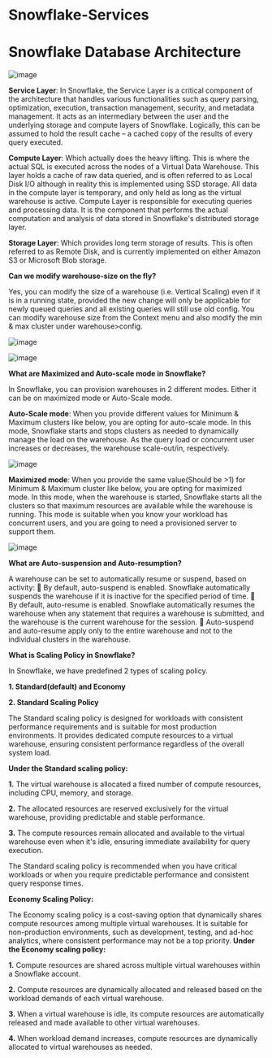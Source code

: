 # Snowflake-Services

# Snowflake Database Architecture

![image](https://github.com/developer-Akhil/Snowflake-Services/assets/64408106/af24d875-2011-4246-8913-a940f26f89dd)

**Service Layer**: In Snowflake, the Service Layer is a critical component of the architecture that handles various functionalities such as query parsing, optimization, execution, transaction management, security, and metadata management. It acts as an intermediary between the user and the underlying storage and compute layers of Snowflake.  Logically, this can be assumed to hold the result cache – a cached copy of the results of every query executed.

**Compute Layer**:  Which actually does the heavy lifting.  This is where the actual SQL is executed across the nodes of a Virtual Data Warehouse.  This layer holds a cache of raw data queried, and is often referred to as Local Disk I/O although in reality this is implemented using SSD storage.  All data in the compute layer is temporary, and only held as long as the virtual warehouse is active.
Compute Layer is responsible for executing queries and processing data. It is the component that performs the actual computation and analysis of data stored in Snowflake's distributed storage layer.

**Storage Layer**:  Which provides long term storage of results.  This is often referred to as Remote Disk, and is currently implemented on either Amazon S3 or Microsoft Blob storage.

**Can we modify warehouse-size on the fly?**

Yes, you can modify the size of a warehouse (i.e. Vertical Scaling) even if it is in a running state, provided the new change will only be applicable for newly queued queries and all existing queries will still use old config. You can modify warehouse size from the Context menu and also modify the min & max cluster under warehouse>config.

![image](https://github.com/developer-Akhil/Snowflake-Services/assets/64408106/c9916622-7a79-4b4e-9571-8dedc289bd61)

![image](https://github.com/developer-Akhil/Snowflake-Services/assets/64408106/a8e2a698-24e9-4c10-a2e5-9f56a6e15b95)

**What are Maximized and Auto-scale mode in Snowflake?**

In Snowflake, you can provision warehouses in 2 different modes. Either it can be on maximized mode or Auto-Scale mode.

**Auto-Scale mode**: When you provide different values for Minimum & Maximum clusters like below, you are opting for auto-scale mode. In this mode, Snowflake starts and stops clusters as needed to dynamically manage the load on the warehouse. As the query load or concurrent user increases or decreases, the warehouse scale-out/in, respectively.

![image](https://github.com/developer-Akhil/Snowflake-Services/assets/64408106/eb356ee6-1bef-4c23-bb47-c98196f06532)

**Maximized mode**: When you provide the same value(Should be >1) for Minimum & Maximum cluster like below, you are opting for maximized mode. In this mode, when the warehouse is started, Snowflake starts all the clusters so that maximum resources are available while the warehouse is running. This mode is suitable when you know your workload has concurrent users, and you are going to need a provisioned server to support them.

![image](https://github.com/developer-Akhil/Snowflake-Services/assets/64408106/8ef68ff8-e6bd-495c-bc08-895862cc2a4c)

**What are Auto-suspension and Auto-resumption?**

A warehouse can be set to automatically resume or suspend, based on activity:
	By default, auto-suspend is enabled. Snowflake automatically suspends the warehouse if it is inactive for the specified period of time.
	By default, auto-resume is enabled. Snowflake automatically resumes the warehouse when any statement that requires a warehouse is submitted, and the warehouse is the current warehouse for the session.
	Auto-suspend and auto-resume apply only to the entire warehouse and not to the individual clusters in the warehouse.

**What is Scaling Policy in Snowflake?**

In Snowflake, we have predefined 2 types of scaling policy.

**1. Standard(default) and Economy**

**2. Standard Scaling Policy**

The Standard scaling policy is designed for workloads with consistent performance requirements and is suitable for most production environments. It provides dedicated compute resources to a virtual warehouse, ensuring consistent performance regardless of the overall system load.

**Under the Standard scaling policy:**

**1.**	The virtual warehouse is allocated a fixed number of compute resources, including CPU, memory, and storage.

**2.**	The allocated resources are reserved exclusively for the virtual warehouse, providing predictable and stable performance.

**3.**	The compute resources remain allocated and available to the virtual warehouse even when it's idle, ensuring immediate availability for query execution.

The Standard scaling policy is recommended when you have critical workloads or when you require predictable performance and consistent query response times.

**Economy Scaling Policy:**

The Economy scaling policy is a cost-saving option that dynamically shares compute resources among multiple virtual warehouses. It is suitable for non-production environments, such as development, testing, and ad-hoc analytics, where consistent performance may not be a top priority.
**Under the Economy scaling policy:**

**1.**	Compute resources are shared across multiple virtual warehouses within a Snowflake account.

**2.**	Compute resources are dynamically allocated and released based on the workload demands of each virtual warehouse.

**3.**	When a virtual warehouse is idle, its compute resources are automatically released and made available to other virtual warehouses.

**4.**	When workload demand increases, compute resources are dynamically allocated to virtual warehouses as needed.


